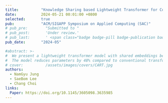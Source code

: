 ```yaml
---
title:          "Knowledge Sharing based Lightweight Transformer for Construction Safety Accident Prevention"
date:           2024-05-21 00:01:00 +0800
selected:       true
pub:            "ACM/SIGAPP Symposium on Applied Computing (SAC)"
# pub_pre:        "Submitted to "
# pub_post:       'Under review.'
# pub_last:       ' <span class="badge badge-pill badge-publication badge-success">Spotlight</span>'
pub_date:       "2024-05"

#abstract: >-
#  We present a lightweight transformer model with shared embeddings between encoders and decoders, designed to enhance efficiency and address expression imbalance in construction safety prediction.
#  The model reduces parameters by 48% compared to conventional transformers and improves performance by 4% over LSTM, enabling effective correlation analysis and deployment in edge computing environments.
# cover:          /assets/images/covers/CART.jpg
authors:
  - NamGyu Jung
  - SaeBom Lee
  - Chang Choi
links:
  Paper: https://doi.org/10.1145/3605098.3635985
---
```

